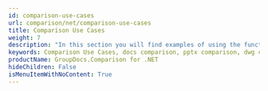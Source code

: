 ```yaml
---
id: comparison-use-cases
url: comparison/net/comparison-use-cases
title: Comparison Use Cases
weight: 7
description: "In this section you will find examples of using the functions of GroupDocs.Comparison for .NET in production and other use cases."
keywords: Comparison Use Cases, docs comparison, pptx comparison, dwg comparison
productName: GroupDocs.Comparison for .NET
hideChildren: False
isMenuItemWithNoContent: True
---
```

